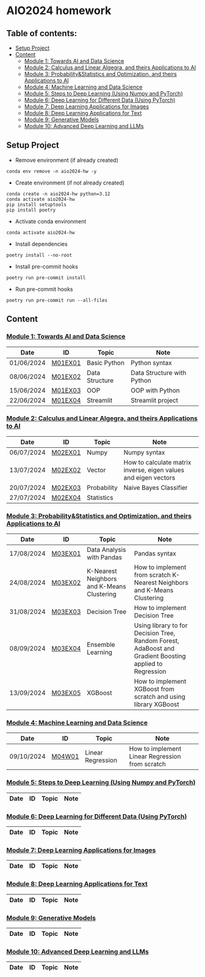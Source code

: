 # AIO2024 homework
## Table of contents:
- [Setup Project](#setup-project)
- [Content](#content)
    - [Module 1: Towards AI and Data Science](#module-1-towards-ai-and-data-science)
    - [Module 2: Calculus and Linear Algegra, and theirs Applications to AI](#module-2-calculus-and-linear-algegra-and-theirs-applications-to-ai)
    - [Module 3: Probability&Statistics and Optimization, and theirs Applications to AI](#module-3-probability-statistics-and-optimization-and-theirs-applications-to-ai)
    - [Module 4: Machine Learning and Data Science](#module-4-machine-learning-and-data-science)
    - [Module 5: Steps to Deep Learning (Using Numpy and PyTorch)](./module-5)
    - [Module 6: Deep Learning for Different Data (Using PyTorch)](./module-6)
    - [Module 7: Deep Learning Applications for Images](./module-7)
    - [Module 8: Deep Learning Applications for Text](./module-8)
    - [Module 9: Generative Models](./module-9)
    - [Module 10: Advanced Deep Learning and LLMs](./module-10)
    
## Setup Project

- Remove environment (if already created)

```
conda env remove -n aio2024-hw -y
```

- Create environment (if not already created)

```
conda create -n aio2024-hw python=3.12
conda activate aio2024-hw
pip install setuptools
pip install poetry
```

- Activate conda environment

```
conda activate aio2024-hw
```

- Install dependencies

```
poetry install --no-root
```

- Install pre-commit hooks

```
poetry run pre-commit install
```

- Run pre-commit hooks

```
poetry run pre-commit run --all-files
```

## Content


### [Module 1: Towards AI and Data Science](./module-1)
<div align="center">

|Date|ID|Topic|Note|
|---|---|---|---|
|01/06/2024|[M01EX01](./module-1/01_06_2024_M01EX01)|Basic Python|Python syntax|
|08/06/2024|[M01EX02](./module-1/08_06_2024_M01EX02)|Data Structure|Data Structure with Python|
|15/06/2024|[M01EX03](./module-1/15_06_2024_M01EX03)|OOP|OOP with Python|
|22/06/2024|[M01EX04](./module-1/22_06_2024_M01EX04)|Streamlit|Streamlit project|

</div>

### [Module 2: Calculus and Linear Algegra, and theirs Applications to AI](./module-2)
<div align="center">

|Date|ID|Topic|Note|
|---|---|---|---|
|06/07/2024|[M02EX01](./module-2/06_07_2024_M02EX01)|Numpy|Numpy syntax|
|13/07/2024|[M02EX02](./module-2/13_07_2024_M02EX02)|Vector|How to calculate matrix inverse, eigen values and eigen vectors|
|20/07/2024|[M02EX03](./module-2/20_07_2024_M02EX03)|Probability|Naive Bayes Classifier|
|27/07/2024|[M02EX04](./module-2/27_07_2024_M02EX04)|Statistics||

</div>

### [Module 3: Probability&Statistics and Optimization, and theirs Applications to AI](./module-3)
<div align="center">

|Date|ID|Topic|Note|
|---|---|---|---|
|17/08/2024|[M03EX01](./module-3/17_08_2024_M03EX01)|Data Analysis with Pandas|Pandas syntax|
|24/08/2024|[M03EX02](./module-3/24_08_2024_M03EX02)|K-Nearest Neighbors and K-Means Clustering|How to implement from scratch K-Nearest Neighbors and K-Means Clustering|
|31/08/2024|[M03EX03](./module-3/31_08_2024_M03EX03)|Decision Tree|How to implement Decision Tree|
|08/09/2024|[M03EX04](./module-3/08_09_2024_M03EX04)|Ensemble Learning|Using library to for Decision Tree, Random Forest, AdaBoost and Gradient Boosting applied to Regression|
|13/09/2024|[M03EX05](./module-3/13_09_2024_M03EX05)|XGBoost|How to implement XGBoost from scratch and using library XGBoost|


</div>

### [Module 4: Machine Learning and Data Science](./module-4)

|Date|ID|Topic|Note|
|---|---|---|---|
|09/10/2024|[M04W01](./module-4/09_10_2024_M04W01)|Linear Regression|How to implement Linear Regression from scratch|

### [Module 5: Steps to Deep Learning (Using Numpy and PyTorch)](./module-5)
<div align="center">

|Date|ID|Topic|Note|
|---|---|---|---|

</div>

### [Module 6: Deep Learning for Different Data (Using PyTorch)](./module-6)
<div align="center">

|Date|ID|Topic|Note|
|---|---|---|---|

</div>

### [Module 7: Deep Learning Applications for Images](./module-7)
<div align="center">

|Date|ID|Topic|Note|
|---|---|---|---|

</div>

### [Module 8: Deep Learning Applications for Text](./module-8)
<div align="center">

|Date|ID|Topic|Note|
|---|---|---|---|

</div>

### [Module 9: Generative Models](./module-9)
<div align="center">

|Date|ID|Topic|Note|
|---|---|---|---|

</div>

### [Module 10: Advanced Deep Learning and LLMs](./module-10)
<div align="center">

|Date|ID|Topic|Note|
|---|---|---|---|

</div>

